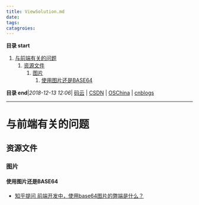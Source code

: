```yaml
---
title: ViewSolution.md
date: 
tags: 
catagroies: 
---
```


**目录 start**
 
1. [与前端有关的问题](#与前端有关的问题)
    1. [资源文件](#资源文件)
        1. [图片](#图片)
            1. [使用图片还是BASE64](#使用图片还是base64)

**目录 end**|_2018-12-13 12:06_| [码云](https://gitee.com/gin9) | [CSDN](http://blog.csdn.net/kcp606) | [OSChina](https://my.oschina.net/kcp1104) | [cnblogs](http://www.cnblogs.com/kuangcp)
****************************************
# 与前端有关的问题

## 资源文件
### 图片
#### 使用图片还是BASE64
- [知乎提问 前端开发中，使用base64图片的弊端是什么？](https://www.zhihu.com/question/31155574?sort=created)


